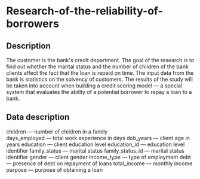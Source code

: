 # Research-of-the-reliability-of-borrowers
## Description
The customer is the bank's credit department. The goal of the research is to find out whether the marital status and the number of children of the bank clients affect the fact that the loan is repaid on time. The input data from the bank is statistics on the solvency of customers.
The results of the study will be taken into account when building a credit scoring model — a special system that evaluates the ability of a potential borrower to repay a loan to a bank.
## Data description
children — number of children in a family <br>
days_employed — total work experience in days
dob_years — client age in years
education — client education level
education_id — education level identifier
family_status — marital status
family_status_id — marital status identifier
gender — client gender
income_type — type of employment
debt — presence of debt on repayment of loans
total_income — monthly income
purpose — purpose of obtaining a loan

